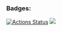 ### Badges:

[![Actions Status](https://github.com/k0damaDEV/java-project-lvl5/workflows/hexlet-check/badge.svg)](https://github.com/k0damaDEV/java-project-lvl5/actions)
<a href="https://codeclimate.com/github/k0damaDEV/java-project-lvl5/maintainability"><img src="https://api.codeclimate.com/v1/badges/9aefc5ec56702b23013b/maintainability" /></a>
